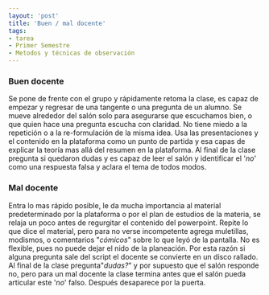 ```yaml
---
layout: 'post'
title: 'Buen / mal docente'
tags:
- tarea
- Primer Semestre
- Metodos y técnicas de observación
---
```



### Buen docente

Se pone de frente con el grupo y rápidamente retoma la clase, es capaz de empezar y regresar de una tangente o una pregunta de un alumno. Se mueve alrededor del salón solo para asegurarse que escuchamos bien, o que quien hace una pregunta escucha con claridad. No tiene miedo a la repetición o a la re-formulación de la misma idea. Usa las presentaciones y el contenido en la plataforma como un punto de partida y esa capas de explicar la teoría mas allá del resumen en la plataforma. Al final de la clase pregunta si quedaron dudas y es capaz de leer el salón y identificar el '*no*' como una respuesta falsa y aclara el tema de todos modos. 

### Mal docente

Entra lo mas rápido posible, le da mucha importancia al material predeterminado por la plataforma o por el plan de estudios de la materia, se relaja un poco antes de regurgitar el contenido del powerpoint. Repite lo que dice el material, pero para no verse incompetente agrega muletillas, modismos, o comentarios "*cómicos*" sobre lo que leyó de la pantalla. No es flexible, pues no puede dejar el nido de la planeación. Por esta razón si alguna pregunta sale del script el docente se convierte en un disco rallado. Al final de la clase pregunta"*dudas?*" y por supuesto que el salón responde no, pero para un mal docente la clase termina antes que el salón pueda articular este '*no*' falso. Después desaparece por la puerta.
